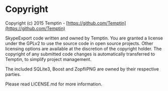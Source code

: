 Copyright
=========

Copyright (c) 2015 Temptin - [https://github.com/Temptin](https://github.com/Temptin)

SkypeExport code written and owned by Temptin. You are granted a license under the GPLv2 to use the source code in open source projects. Other licensing options are available at the discretion of the copyright holder. The copyright of any submitted code changes is automatically transferred to Temptin, to simplify project management.

The included SQLite3, Boost and ZopfliPNG are owned by their respective parties.

Please read LICENSE.md for more information.
